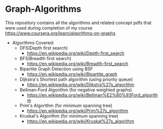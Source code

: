 # Graph-Algorithms

This repository contains all the algorithms and related concept pdfs that were used during completion of my course https://www.coursera.org/learn/algorithms-on-graphs 

* Algorithms Covered:
    * DFS(Depth first search)
        * https://en.wikipedia.org/wiki/Depth-first_search
    * BFS(Breadth first search)
        * https://en.wikipedia.org/wiki/Breadth-first_search
    * Bipartite Graph Detection using BSF
        * https://en.wikipedia.org/wiki/Bipartite_graph
    * Dijkstra's Shortest path algorithm (using priority queue)
        * https://en.wikipedia.org/wiki/Dijkstra%27s_algorithm
    * Bellman-Ford Algorithm (for negative weighted graphs)
        * https://en.wikipedia.org/wiki/Bellman%E2%80%93Ford_algorithm
    * Prim's Algorithm (for minimum spanning tree)
        * https://en.wikipedia.org/wiki/Prim%27s_algorithm
    * Kruskal's Algorithm (for minimum spanning tree)
        * https://en.wikipedia.org/wiki/Kruskal%27s_algorithm
